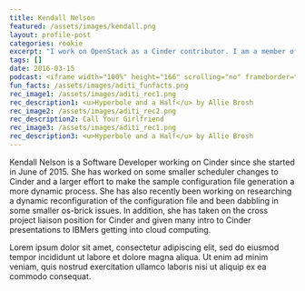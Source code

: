 ```yaml
---
title: Kendall Nelson
featured: /assets/images/kendall.png
layout: profile-post
categories: rookie
excerpt: "I work on OpenStack as a Cinder contributor. I am a member of SWE. I love photography, reading, and living in the city."
tags: []
date: 2016-03-15
podcast: <iframe width="100%" height="166" scrolling="no" frameborder="no" src="https://w.soundcloud.com/player/?url=https%3A//api.soundcloud.com/tracks/173365478&amp;color=ff5500&amp;auto_play=false&amp;hide_related=false&amp;show_comments=true&amp;show_user=true&amp;show_reposts=false"></iframe>
fun_facts: /assets/images/aditi_funfacts.png 
rec_image1: /assets/images/aditi_rec1.png
rec_description1: <u>Hyperbole and a Half</u> by Allie Brosh
rec_image2: /assets/images/aditi_rec2.png
rec_description2: Call Your Girlfriend
rec_image3: /assets/images/aditi_rec1.png
rec_description3: <u>Hyperbole and a Half</u> by Allie Brosh
---
```


<p>Kendall Nelson is a Software Developer working on Cinder since she started in June of 2015.  She has worked on some smaller scheduler changes to Cinder and a larger effort to make the sample configuration file generation a more dynamic process.  She has also recently been working on researching a dynamic reconfiguration of the configuration file and been dabbling in some smaller os-brick issues.  In addition, she has taken on the cross project liaison position for Cinder and given many intro to Cinder presentations to IBMers getting into cloud computing.</p>
<p>Lorem ipsum dolor sit amet, consectetur adipiscing elit, sed do eiusmod tempor incididunt ut labore et dolore magna aliqua. Ut enim ad minim veniam, quis nostrud exercitation ullamco laboris nisi ut aliquip ex ea commodo consequat.</p>
